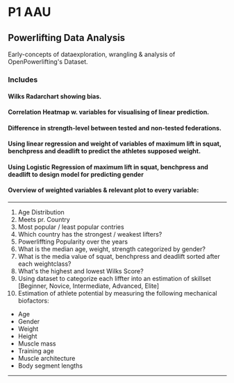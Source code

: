 # P1 AAU 
## **Powerlifting Data Analysis**
Early-concepts of dataexploration, wrangling & analysis of OpenPowerlifting's Dataset. 


### Includes
#### Wilks Radarchart showing bias.
#### Correlation Heatmap w. variables for visualising of linear prediction.
#### Difference in strength-level between tested and non-tested federations.
#### Using linear regression and weight of variables of maximum lift in squat, benchpress and deadlift to predict the athletes supposed weight. 
#### Using Logistic Regression of maximum lift in squat, benchpress and deadlift to design model for predicting gender 
#### Overview of weighted variables & relevant plot to every variable:
---
1. Age Distribution 
2. Meets pr. Country
3. Most popular / least popular contries
4. Which country has the strongest / weakest lifters?
5. Powerliffting Popularity over the years
6. What is the median age, weight, strength categorized by gender?
7. What is the media value of squat, benchpress and deadlift sorted after each weightclass?
8. What's the highest and lowest Wilks Score?
9. Using dataset to categorize each liffter into an estimation of skillset [Beginner, Novice, Intermediate, Advanced, Elite]
10. Estimation of athlete potential by measuring the following mechanical biofactors:
- Age
- Gender
- Weight
- Height
- Muscle mass
- Training age
- Muscle architecture
- Body segment lengths
---

